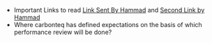 - Important Links to read [Link Sent By Hammad](https://blog.pragmaticengineer.com/performance-reviews-for-software-engineers/) and [Second Link by Hammad](https://railsware.com/blog/engineering-performance-review/)
- Where carbonteq has defined expectations on the basis of which performance review will be done?